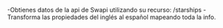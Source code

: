 -Obtienes datos de la api de Swapi utilizando su recurso: /starships
-Transforma las propiedades del inglés al español mapeando toda la info.